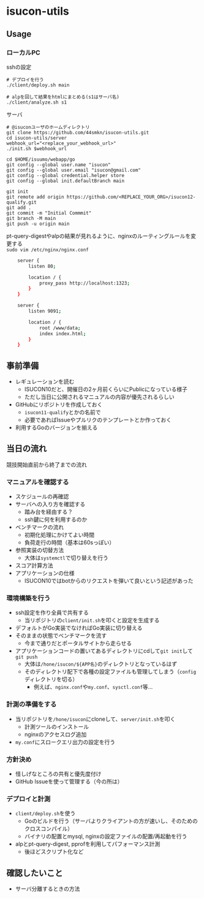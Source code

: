 # isucon-utils

## Usage

### ローカルPC

sshの設定

```shell
# デプロイを行う
./client/deploy.sh main

# alpを回して結果をhtmlにまとめる(s1はサーバ名)
./client/analyze.sh s1
```

サーバ

```shell
# @isuconユーザのホームディレクトリ
git clone https://github.com/44smkn/isucon-utils.git
cd isucon-utils/server
webhook_url="<replace_your_webhook_url>"
./init.sh $webhook_url

cd $HOME/isuumo/webapp/go
git config --global user.name "isucon"
git config --global user.email "isucon@gmail.com"
git config --global credential.helper store
git config --global init.defaultBranch main

git init
git remote add origin https://github.com/<REPLACE_YOUR_ORG>/isucon12-qualify.git
git add .
git commit -m "Initial Commmit"
git branch -M main
git push -u origin main
```

pt-query-digestやalpの結果が見れるように、nginxのルーティングルールを変更する  
`sudo vim /etc/nginx/nginx.conf`

```sh
    server {
        listen 80;

        location / {
            proxy_pass http://localhost:1323;
        }
    }

    server {
        listen 9091;

        location / {
            root /www/data;
            index index.html;
        }
    }
```

## 事前準備

* レギュレーションを読む
  * ISUCON10だと、開催日の2ヶ月前くらいにPublicになっている様子
  * ただし当日に公開されるマニュアルの内容が優先されるらしい
* GitHubにリポジトリを作成しておく
  * `isucon11-qualify`とかの名前で
  * 必要であればIssueやプルリクのテンプレートとか作っておく
* 利用するGoのバージョンを揃える

## 当日の流れ

競技開始直前から終了までの流れ

### マニュアルを確認する

* スケジュールの再確認
* サーバへの入り方を確認する
  * 踏み台を経由する？
  * ssh鍵に何を利用するのか
* ベンチマークの流れ
  * 初期化処理にかけてよい時間
  * 負荷走行の時間（基本は60sっぽい）
* 参照実装の切替方法
  * 大体は`systemctl`で切り替えを行う
* スコア計算方法
* アプリケーションの仕様
  * ISUCON10ではbotからのリクエストを弾いて良いという記述があった

### 環境構築を行う

* ssh設定を作り全員で共有する
  * 当リポジトリの`client/init.sh`を叩くと設定を生成する
* デフォルトがGo実装でなければGo実装に切り替える
* そのままの状態でベンチマークを流す
  * 今まで通りだとポータルサイトから走らせる
* アプリケーションコードの置いてあるディレクトリにcdして`git init`して`git push`
  * 大体は`/hone/isucon/${APP名}`のディレクトリとなっているはず
  * そのディレクトリ配下で各種の設定ファイルも管理してしまう（`config`ディレクトリを切る）
    * 例えば、`nginx.conf`や`my.conf`、`sysctl.conf`等…

### 計測の準備をする

* 当リポジトリを`/hone/isucon`にcloneして、`server/init.sh`を叩く
  * 計測ツールのインストール
  * nginxのアクセスログ追加
* `my.conf`にスロークエリ出力の設定を行う

### 方針決め

* 怪しげなところの共有と優先度付け
* GitHub Issueを使って管理する（今の所は）

### デプロイと計測

* `client/deploy.sh`を使う
  * Goのビルドを行う（サーバよりクライアントの方が速いし、そのためのクロスコンパイル）
  * バイナリの配置とmysql, nginxの設定ファイルの配置/再起動を行う
* alpとpt-query-digest, pprofを利用してパフォーマンス計測
  * 後ほどスクリプト化など

## 確認したいこと

* サーバ分離するときの方法
